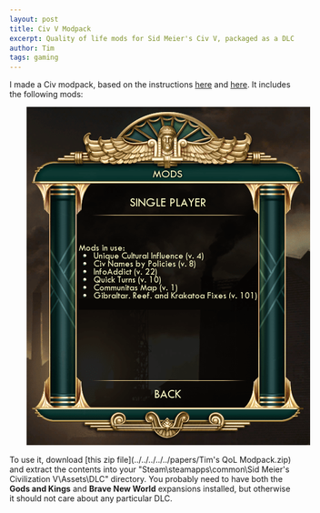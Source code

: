 ```yaml
---
layout: post
title: Civ V Modpack
excerpt: Quality of life mods for Sid Meier's Civ V, packaged as a DLC (so that you can still get Steam achievements). No hacks or cheats, these are just bug fixes, cosmetic tweaks, and Quick Turns for computer players.
author: Tim
tags: gaming
---
```


I made a Civ modpack, based on the instructions [here](https://forums.civfanatics.com/threads/mpmpm-multiplayer-mod-dlc-hack-updated.533238/) and [here](https://civ-5-cbp.fandom.com/wiki/Creating_a_Modpack). It includes the following mods:

<img src="/images/modpack.png" alt="Unique Cultural Influence v. 4, Civ Names by Policies v. 8, InfoAddict v. 22, Quick Turns v. 10, Cummunitas Map v. 1, Gibraltar, Reef, and Krakatoa Fixes v. 101" style="margin-left: 30px;">

To use it, download [this zip file](../../../../../papers/Tim's QoL Modpack.zip) and extract the contents into your "Steam\steamapps\common\Sid Meier's Civilization V\Assets\DLC" directory. You probably need to have both the **Gods and Kings** and **Brave New World** expansions installed, but otherwise it should not care about any particular DLC.